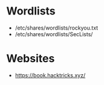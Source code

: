 # Wordlists

- /etc/shares/wordlists/rockyou.txt
- /etc/shares/wordlists/SecLists/

# Websites 

- https://book.hacktricks.xyz/